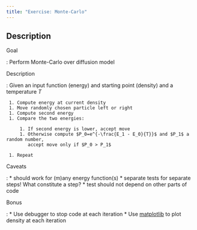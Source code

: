 ```yaml
---
title: "Exercise: Monte-Carlo"
---
```


Description
-----------

Goal

:    Perform Monte-Carlo over diffusion model


Description

:    Given an input function (energy) and starting point (density) and a temperature $T$

     1. Compute energy at current density
     1. Move randomly chosen particle left or right
     1. Compute second energy
     1. Compare the two energies:

         1. If second energy is lower, accept move
         1. Otherwise compute $P_0=e^{-\frac{E_1 - E_0}{T}}$ and $P_1$ a random number,
            accept move only if $P_0 > P_1$

     1. Repeat


Caveats

:    * should work for (m)any energy function(s)
     * separate tests for separate steps! What constitute a step?
     * test should not depend on other parts of code


Bonus

:    * Use debugger to stop code at each iteration
     * Use [matplotlib](http://matplotlib.org/) to plot density at each iteration
